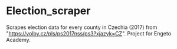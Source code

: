 # Election_scraper
Scrapes election data for every county in Czechia (2017) from "https://volby.cz/pls/ps2017nss/ps3?xjazyk=CZ". Project for Engeto Academy.
